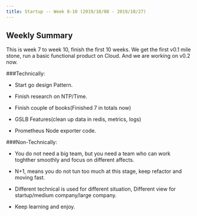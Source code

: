 ```yaml
---
title: Startup -- Week 8-10 (2019/10/08 - 2019/10/27)
---
```

## Weekly Summary

This is week 7 to week 10, finish the first 10 weeks. We get the first v0.1 mile stone, run a basic functional product on Cloud. And we are working on v0.2 now.


###Technically:

- Start go design Pattern.

- Finish research on NTP/Time.

- Finish couple of books(Finished 7 in totals now)

- GSLB Features(clean up data in redis, metrics, logs)

- Prometheus Node exporter code.



###Non-Technically:

- You do not need a big team, but you need a team who can work toghther smoothly and focus on different affects.

- N+1, means you do not tun too much at this stage, keep refactor and moving fast.

- Different technical is used for different situation, Different view for startup/medium company/large company.

- Keep learning and enjoy.

